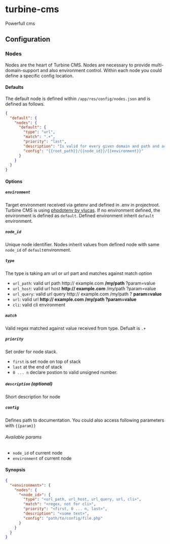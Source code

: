 # turbine-cms
Powerfull cms

## Configuration

### Nodes

Nodes are the heart of Turbine CMS. Nodes are necessary to provide multi-domain-support and also environment control. Within each node you could define a specific config location.

#### Defaults

The default node is defined within `/app/res/config/nodes.json` and is defined as follows.

```json
{
  "default": {
    "nodes": {
      "default": {
        "type": "url",
        "match": ".+",
        "priority": "last",
        "description": "Is valid for every given domain and path and act as wildcard. This will load at the end when nothing has been matched",
        "config": "{{root_path}}/{{node_id}}/{{environment}}"
      }
    }
  }
}
```

#### Options

##### `environment`

Target environment received via getenv and defined in .env in projectroot. Turbine CMS is using [phpdotenv by vlucas](https://github.com/vlucas/phpdotenv). If no environment defined, the environment is defined as `default`. Defined environment inherit `default` environment.

##### `node_id`

Unique node identifier. Nodes inherit values from defined node with same `node_id` of `default`environment.

##### `type`

The type is taking am url or url part and matches against match option

- `url_path`: valid url path http:// example.com __/my/path__ ?param=value
- `url_host`: valid url host __http:// example.com__ /my/path ?param=value
- `url_query`: valid url query http:// example.com /my/path ? __param=value__
- `url`: valid url __http:// example.com /my/path ?param=value__
- `cli`: valid cli environment

##### `match`

Valid regex matched against value received from type. Defualt is `.+`

##### `priority`

Set order for node stack. 

- `first` is set node on top of stack
- `last` at the end of stack
- `0 ... n` declare postion to valid unsigned number.

##### `description` *(optional)*

Short description for node

##### `config`

Defines path to documentation. You could also access following parameters with `{{param}}`

###### Available params

- `node_id` of current node
- `environment` of current node

#### Synopsis

```json
{
  "<environment>": {
    "nodes": {
      "<node_id>": {
        "type": "<url_path, url_host, url_query, url, cli>",
        "match": "<regex, not for cli>",
        "priority": "<first, 0 ... n, last>",
        "description": "<some text>",
        "config": "path/to/config/file.php"
      }
    }
  }
}
```
